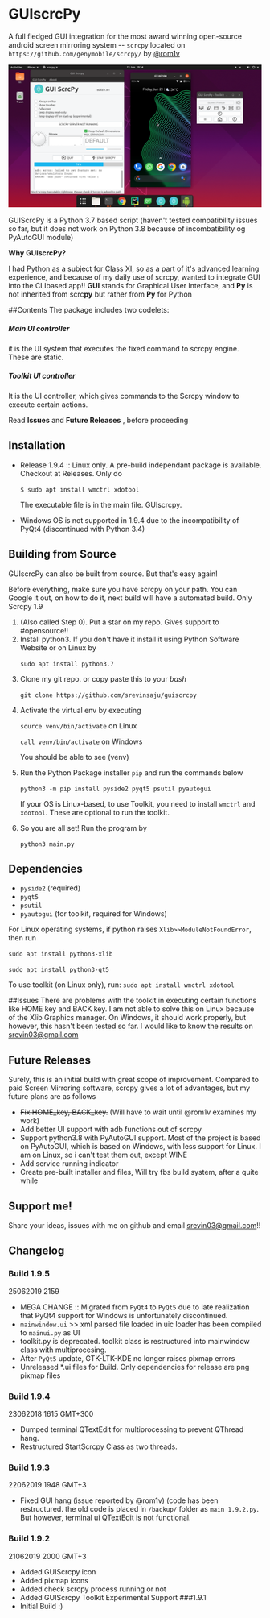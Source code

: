 # GUIscrcPy
A full fledged GUI integration for the 
most award winning open-source android 
screen mirroring system -- `scrcpy` 
located on `https://github.com/genymobile/scrcpy/`
by [@rom1v](https://github.com/rom1v)

![image of GUIscrcpy](/screen.png)

GUIScrcPy is a Python 3.7 based script (haven't tested compatibility issues
so far, but it does not work on Python 3.8 because of incombatibility og PyAutoGUI module)



**Why GUIscrcPy?**

I had Python as a subject for Class XI, so as a part of it's advanced learning experience,
and because of my daily use of scrcpy, wanted to integrate GUI into the CLIbased app!!
**GUI** stands for Graphical User Interface, and **Py** is not inherited from scrc<b>py</b> but rather from <b>Py</b> for Python 

##Contents
The package includes two codelets:
##### Main UI controller
it is the UI system that executes the fixed command to scrcpy engine. These are static.
##### Toolkit UI controller
It is the UI controller, which gives commands to the Scrcpy window to execute certain actions. <p> Read **Issues** and **Future Releases** , before proceeding
## Installation
* Release 1.9.4 :: Linux only. A pre-build independant package is available. Checkout at Releases. 
Only do <p> `$ sudo apt install wmctrl xdotool ` <p> The executable file is in the main file. GUIscrcpy.
* Windows OS is not supported in 1.9.4 due to the incompatibility of PyQt4 (discontinued with Python 3.4)

## Building from Source
GUIscrcPy can also be built from source. But that's easy again!

Before everything, make sure you have scrcpy on your path. You can Google it out, on how to do it, next build will have a automated build.
Only Scrcpy 1.9
1. (Also called Step 0). Put a star on my repo. Gives support to #opensource!!
2. Install python3. If you don't have it install it using 
Python Software Website or on Linux by <p>`sudo apt install python3.7`
3. Clone my git repo. or copy paste this to your _bash_ <p>`git clone https://github.com/srevinsaju/guiscrcpy`
4. Activate the virtual env by executing <p> `source venv/bin/activate` on Linux </p><p> `call venv/bin/activate` on Windows <p> 
You should be able to see (venv)
5. Run the Python Package installer `pip` and run the commands below <p> `python3 -m pip install pyside2 pyqt5 psutil pyautogui` <p>
If your OS is Linux-based, to use Toolkit, you need to install `wmctrl` and `xdotool`. These are optional to run the toolkit.
6. So you are all set! Run the program by <p> `python3 main.py`

## Dependencies
* `pyside2` (required) 
* `pyqt5` 
* `psutil` 
* `pyautogui` (for toolkit, required for Windows)


For Linux operating systems, if python raises `Xlib>>ModuleNotFoundError`, then run <p>
`sudo apt install python3-xlib` <p>
`sudo apt install python3-qt5`


To use toolkit (on Linux only), run:
`sudo apt install wmctrl xdotool` 

##Issues
There are problems with the toolkit in executing certain functions like HOME key and BACK key. I am not able to solve this on 
Linux because of the Xlib Graphics manager. On Windows, it should work properly,
but however, this hasn't been tested so far. I would like to know the results on [srevin03@gmail.com](srevin03@gmail.com)

## Future Releases
Surely, this is an initial build with great scope of improvement. Compared to paid Screen Mirroring software, scrcpy gives
a lot of advantages, but my future plans are as follows
* ~~Fix HOME_key, BACK_key.~~ (Will have to wait until @rom1v examines my work)
* Add better UI support with adb functions out of scrcpy
* Support python3.8 with PyAutoGUI support. Most of the project is based on PyAutoGUI, which is based on Windows, with less support for Linux.
I am on Linux, so i can't test them out, except WINE
* Add service running indicator
* Create pre-built installer and files, Will try fbs build system, after a quite while

## Support me!
Share your ideas, issues with me on github and email [srevin03@gmail.com](srevin03@gmail.com)!!



## Changelog

### Build 1.9.5
25062019 2159
* MEGA CHANGE :: Migrated from `PyQt4` to `PyQt5` due to late realization that PyQt4 support
for Windows is unfortunately discontinued. 
* `mainwindow.ui` >> xml parsed file loaded in uic loader has been compiled to `mainui.py` as UI 
* toolkit.py is deprecated. toolkit class is restructured into mainwindow class with multiprocesing. 
* After `PyQt5` update, GTK-LTK-KDE no longer raises pixmap errors
* Unreleased *.ui files for Build. Only dependencies for release are png pixmap files


### Build 1.9.4
23062018 1615 GMT+300
* Dumped terminal QTextEdit for multiprocessing to prevent QThread hang.
* Restructured StartScrcpy Class as two threads.

### Build 1.9.3
22062019 1948 GMT+3
* Fixed GUI hang (issue reported by @rom1v)
(code has been restructured. the old code is placed in `/backup/` folder as `main 1.9.2.py`. But however, terminal ui QTextEdit
is not functional.

### Build 1.9.2 
21062019 2000 GMT+3
* Added GUIScrcpy icon
* Added pixmap icons
* Added check scrcpy process running or not
* Added GUIScrcpy Toolkit Experimental Support
###1.9.1
* Initial Build :)